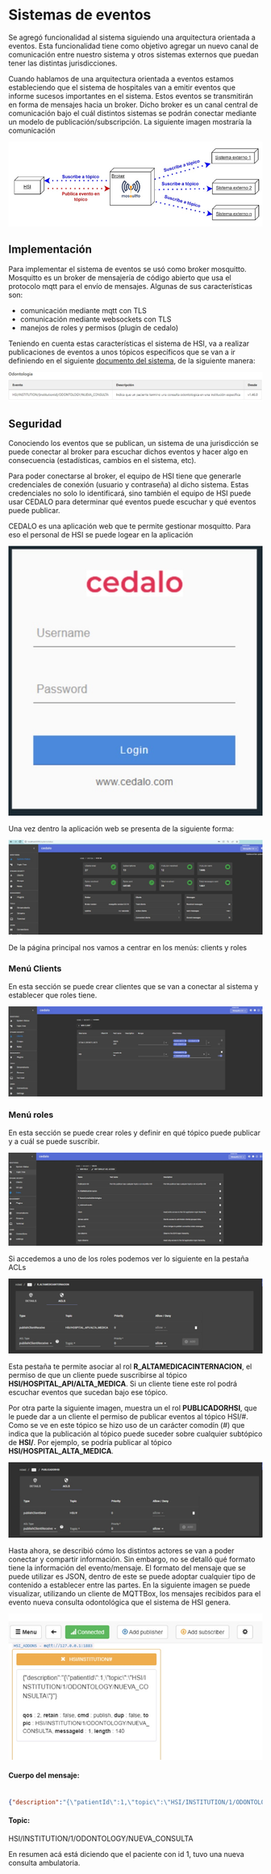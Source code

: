 # Sistemas de eventos

Se agregó funcionalidad al sistema siguiendo una arquitectura orientada a eventos. Esta funcionalidad tiene como objetivo agregar un nuevo canal de comunicación entre nuestro sistema y otros sistemas externos que puedan tener las distintas jurisdicciones.

Cuando hablamos de una arquitectura orientada a eventos estamos estableciendo que el sistema de hospitales van a emitir eventos que informe sucesos importantes en el sistema. Estos eventos se transmitirán en forma de mensajes hacia un broker. Dicho broker es un canal central de comunicación bajo el cuál distintos sistemas se podrán conectar mediante un modelo de publicación/subscripción. La siguiente imagen mostraría la comunicación

![Arquitectura](images/eventos-1-arquitectura.jpg)

## Implementación

Para implementar el sistema de eventos se usó como broker mosquitto. Mosquitto es un broker de mensajería de código abierto que usa el protocolo mqtt para el envío de mensajes. Algunas de sus características son:

- comunicación mediante mqtt con TLS
- comunicación mediante websockets con TLS
- manejos de roles y permisos (plugin de cedalo)

Teniendo en cuenta estas características el sistema de HSI, va a realizar publicaciones de eventos a unos tópicos específicos que se van a ir definiendo en el siguiente [documento del sistema](../../eventos.md), de la siguiente manera:

![Tracking de eventos](images/eventos-2-tracking.jpg)

## Seguridad 

Conociendo los eventos que se publican, un sistema de una jurisdicción se puede conectar al broker para escuchar dichos eventos y hacer algo en consecuencia (estadísticas, cambios en el sistema, etc).

Para poder conectarse al broker, el equipo de HSI tiene que generarle credenciales de conexión (usuario y contraseña) al dicho sistema. Estas credenciales no solo lo identificará, sino también el equipo de HSI puede usar CEDALO para determinar qué eventos puede escuchar y qué eventos puede publicar.

CEDALO es una aplicación web que te permite gestionar mosquitto. Para eso el personal de HSI se puede logear en la aplicación

![Cedalo eventos](images/eventos-3-cedalo-login.jpg)

Una vez dentro la aplicación web se presenta de la siguiente forma:

![Cedalo home](images/eventos-4-cedalo-home.jpg)

De la página principal nos vamos a centrar en los menús: clients y  roles

### Menú Clients

En esta sección se puede  crear clientes que se van a conectar al sistema y establecer que roles tiene.

![Cedalo menu clients](images/eventos-5-cedalo-menu-clients.jpg)

### Menú roles
En esta sección se puede crear roles y definir en qué tópico puede publicar y a cuál se puede suscribir.

![Cedalo menu clients](images/eventos-6-cedalo-menu-role.jpg)


Si accedemos a uno de los roles podemos ver lo siguiente en la pestaña ACLs

![Cedalo menu role acl](images/eventos-7-cedalo-menu-role-acl.jpg)

Esta pestaña te permite asociar al rol **R_ALTAMEDICACINTERNACION**,  el permiso de que un cliente puede suscribirse al tópico **HSI/HOSPITAL_API/ALTA_MEDICA**. Si un cliente tiene este rol podrá escuchar eventos que sucedan bajo ese tópico.

Por otra parte la siguiente imagen, muestra un el rol **PUBLICADORHSI**, que le puede dar a un cliente el permiso de publicar eventos al tópico HSI/#. Como se ve en este tópico se hizo uso de un carácter comodín (#) que indica que la publicación al tópico puede suceder sobre cualquier subtópico de **HSI/**. Por ejemplo, se podría publicar al tópico **HSI/HOSPITAL_ALTA_MEDICA**. 

![Cedalo menu role acl](images/eventos-8-cedalo-menu-role-publicador.jpg)

Hasta ahora, se describió cómo los distintos actores se van a poder conectar y compartir información. Sin embargo, no se detalló qué formato tiene la información del evento/mensaje.  El formato del mensaje que se puede utilizar es JSON, dentro de este se puede adoptar cualquier tipo de contenido a establecer entre las partes. En la siguiente imagen se puede visualizar, utilizando un cliente de MQTTBox, los mensajes recibidos para el evento nueva consulta odontológica que el sistema de HSI genera.

![Cedalo menu role publicador](images/eventos-9-mqttbox.jpg)

#### Cuerpo del mensaje:

```json

{"description":"{\"patientId\":1,\"topic\":\"HSI/INSTITUTION/1/ODONTOLOGY/NUEVA_CONSULTA\"}"}
```

#### Topic:

HSI/INSTITUTION/1/ODONTOLOGY/NUEVA_CONSULTA


En resumen acá está diciendo que el paciente con id 1, tuvo una nueva consulta ambulatoria.
